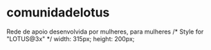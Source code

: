 # comunidadelotus
Rede de apoio desenvolvida por mulheres, para mulheres
/* Style for "LOTUS@3x" */
width: 315px;
height: 200px;
